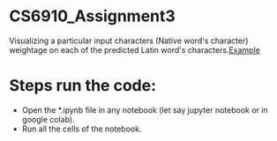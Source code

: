 # CS6910_Assignment3

Visualizing a particular input characters (Native word's character) weightage on each of the predicted Latin word's characters.[Example](https://distill.pub/2019/memorization-in-rnns/#appendix-autocomplete)

# Steps run the code:
- Open the *.ipynb file in any notebook (let say jupyter notebook or in google colab).
- Run all the cells of the notebook.